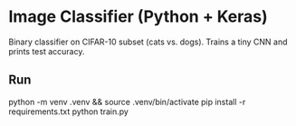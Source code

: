 # Image Classifier (Python + Keras)
Binary classifier on CIFAR-10 subset (cats vs. dogs). Trains a tiny CNN and prints test accuracy.

## Run
python -m venv .venv && source .venv/bin/activate
pip install -r requirements.txt
python train.py
